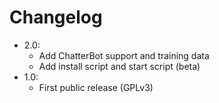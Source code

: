 # Changelog

- 2.0:
  - Add ChatterBot support and training data
  - Add install script and start script (beta)
- 1.0:
  - First public release (GPLv3)